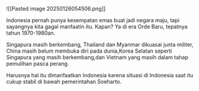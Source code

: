 ![[Pasted image 20250126054506.png]]

Indonesia pernah punya kesempatan emas buat jadi negara maju, tapi sayangnya kita gagal manfaatin itu. Kapan? Ya di era Orde Baru, tepatnya tahun 1970-1980an.

Singapura masih berkembang, Thailand dan Myanmar dikuasai junta militer, China masih belum membuka diri pada dunia,Korea Selatan seperti Singapura yang masih berkembang,dan Vietnam yang masih dalam tahap pemulihan pasca perang.

Harusnya hal itu dimanfaatkan Indonesia karena situasi di Indonesia saat itu cukup stabil di bawah pemerintahan Soeharto.